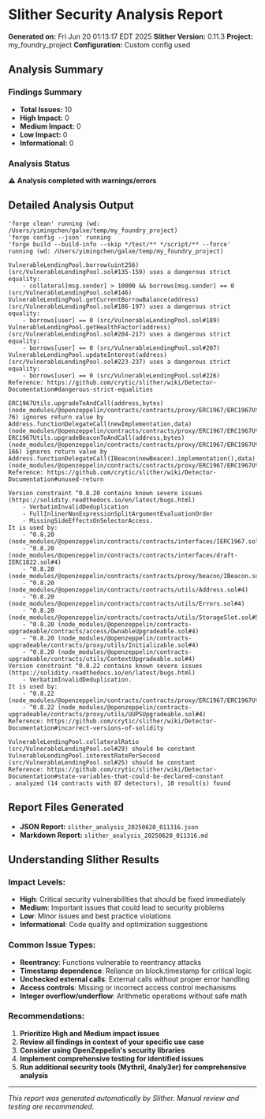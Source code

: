 # Slither Security Analysis Report

**Generated on:** Fri Jun 20 01:13:17 EDT 2025
**Slither Version:** 0.11.3
**Project:** my_foundry_project
**Configuration:** Custom config used

## Analysis Summary

### Findings Summary
- **Total Issues:** 10
- **High Impact:** 0
- **Medium Impact:** 0  
- **Low Impact:** 0
- **Informational:** 0

### Analysis Status
⚠️ **Analysis completed with warnings/errors**

## Detailed Analysis Output

```
'forge clean' running (wd: /Users/yimingchen/galxe/temp/my_foundry_project)
'forge config --json' running
'forge build --build-info --skip */test/** */script/** --force' running (wd: /Users/yimingchen/galxe/temp/my_foundry_project)

VulnerableLendingPool.borrow(uint256) (src/VulnerableLendingPool.sol#135-159) uses a dangerous strict equality:
	- collateral[msg.sender] > 10000 && borrows[msg.sender] == 0 (src/VulnerableLendingPool.sol#146)
VulnerableLendingPool.getCurrentBorrowBalance(address) (src/VulnerableLendingPool.sol#186-197) uses a dangerous strict equality:
	- borrows[user] == 0 (src/VulnerableLendingPool.sol#189)
VulnerableLendingPool.getHealthFactor(address) (src/VulnerableLendingPool.sol#204-217) uses a dangerous strict equality:
	- borrows[user] == 0 (src/VulnerableLendingPool.sol#207)
VulnerableLendingPool.updateInterest(address) (src/VulnerableLendingPool.sol#223-237) uses a dangerous strict equality:
	- borrows[user] == 0 (src/VulnerableLendingPool.sol#226)
Reference: https://github.com/crytic/slither/wiki/Detector-Documentation#dangerous-strict-equalities

ERC1967Utils.upgradeToAndCall(address,bytes) (node_modules/@openzeppelin/contracts/contracts/proxy/ERC1967/ERC1967Utils.sol#67-76) ignores return value by Address.functionDelegateCall(newImplementation,data) (node_modules/@openzeppelin/contracts/contracts/proxy/ERC1967/ERC1967Utils.sol#72)
ERC1967Utils.upgradeBeaconToAndCall(address,bytes) (node_modules/@openzeppelin/contracts/contracts/proxy/ERC1967/ERC1967Utils.sol#157-166) ignores return value by Address.functionDelegateCall(IBeacon(newBeacon).implementation(),data) (node_modules/@openzeppelin/contracts/contracts/proxy/ERC1967/ERC1967Utils.sol#162)
Reference: https://github.com/crytic/slither/wiki/Detector-Documentation#unused-return

Version constraint ^0.8.20 contains known severe issues (https://solidity.readthedocs.io/en/latest/bugs.html)
	- VerbatimInvalidDeduplication
	- FullInlinerNonExpressionSplitArgumentEvaluationOrder
	- MissingSideEffectsOnSelectorAccess.
It is used by:
	- ^0.8.20 (node_modules/@openzeppelin/contracts/contracts/interfaces/IERC1967.sol#4)
	- ^0.8.20 (node_modules/@openzeppelin/contracts/contracts/interfaces/draft-IERC1822.sol#4)
	- ^0.8.20 (node_modules/@openzeppelin/contracts/contracts/proxy/beacon/IBeacon.sol#4)
	- ^0.8.20 (node_modules/@openzeppelin/contracts/contracts/utils/Address.sol#4)
	- ^0.8.20 (node_modules/@openzeppelin/contracts/contracts/utils/Errors.sol#4)
	- ^0.8.20 (node_modules/@openzeppelin/contracts/contracts/utils/StorageSlot.sol#5)
	- ^0.8.20 (node_modules/@openzeppelin/contracts-upgradeable/contracts/access/OwnableUpgradeable.sol#4)
	- ^0.8.20 (node_modules/@openzeppelin/contracts-upgradeable/contracts/proxy/utils/Initializable.sol#4)
	- ^0.8.20 (node_modules/@openzeppelin/contracts-upgradeable/contracts/utils/ContextUpgradeable.sol#4)
Version constraint ^0.8.22 contains known severe issues (https://solidity.readthedocs.io/en/latest/bugs.html)
	- VerbatimInvalidDeduplication.
It is used by:
	- ^0.8.22 (node_modules/@openzeppelin/contracts/contracts/proxy/ERC1967/ERC1967Utils.sol#4)
	- ^0.8.22 (node_modules/@openzeppelin/contracts-upgradeable/contracts/proxy/utils/UUPSUpgradeable.sol#4)
Reference: https://github.com/crytic/slither/wiki/Detector-Documentation#incorrect-versions-of-solidity

VulnerableLendingPool.collateralRatio (src/VulnerableLendingPool.sol#29) should be constant 
VulnerableLendingPool.interestRatePerSecond (src/VulnerableLendingPool.sol#25) should be constant 
Reference: https://github.com/crytic/slither/wiki/Detector-Documentation#state-variables-that-could-be-declared-constant
. analyzed (14 contracts with 87 detectors), 10 result(s) found
```

## Report Files Generated

- **JSON Report:** `slither_analysis_20250620_011316.json`
- **Markdown Report:** `slither_analysis_20250620_011316.md`

## Understanding Slither Results

### Impact Levels:
- **High**: Critical security vulnerabilities that should be fixed immediately
- **Medium**: Important issues that could lead to security problems
- **Low**: Minor issues and best practice violations
- **Informational**: Code quality and optimization suggestions

### Common Issue Types:
- **Reentrancy**: Functions vulnerable to reentrancy attacks
- **Timestamp dependence**: Reliance on block.timestamp for critical logic
- **Unchecked external calls**: External calls without proper error handling
- **Access controls**: Missing or incorrect access control mechanisms
- **Integer overflow/underflow**: Arithmetic operations without safe math

### Recommendations:
1. **Prioritize High and Medium impact issues**
2. **Review all findings in context of your specific use case**
3. **Consider using OpenZeppelin's security libraries**
4. **Implement comprehensive testing for identified issues**
5. **Run additional security tools (Mythril, 4naly3er) for comprehensive analysis**

---

*This report was generated automatically by Slither. Manual review and testing are recommended.*
